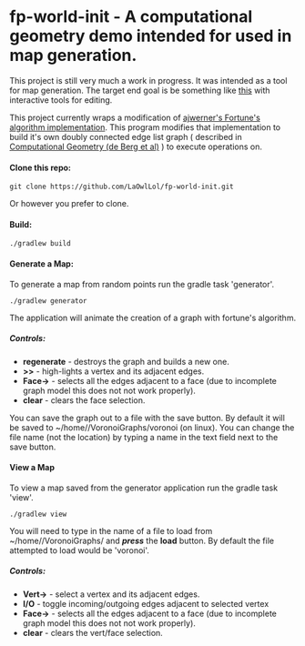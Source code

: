 # fp-world-init - A computational geometry demo intended for used in map generation.

This project is still very much a work in progress.  It was intended as a tool for map generation. The target end goal is be something like [this](http://www-cs-students.stanford.edu/~amitp/game-programming/polygon-map-generation/) with interactive tools for editing.

This project currently wraps a modification of [ajwerner's Fortune's algorithm implementation](https://github.com/ajwerner/fortune).  This program modifies that implementation to build it's own doubly connected edge list graph ( described in [Computational Geometry (de Berg et al)](https://www.amazon.com/Computational-Geometry-Applications-Mark-Berg/dp/3540779736) ) to execute operations on. 

#### Clone this repo:

```
git clone https://github.com/LaOwlLol/fp-world-init.git
```

Or however you prefer to clone.

#### Build: 

```
./gradlew build
```
#### Generate a Map:

To generate a map from random points run the gradle task 'generator'.

```
./gradlew generator
```

The application will animate the creation of a graph with fortune's algorithm.  

   ##### Controls: 
   - **regenerate** - destroys the graph and builds a new one. 
   - **\>>** - high-lights a vertex and its adjacent edges.
   - **Face->** - selects all the edges adjacent to a face (due to incomplete graph model this does not not work properly).
   - **clear** - clears the face selection.
   
You can save the graph out to a file with the save button. By default it will be saved to ~/home/<username>/VoronoiGraphs/voronoi (on linux).  You can change the file name (not the location) by typing a name in the text field next to the save button.

#### View a Map

To view a map saved from the generator application run the gradle task 'view'.

```
./gradlew view
```

You will need to type in the name of a file to load from ~/home/<username>/VoronoiGraphs/  and **_press_** the **load** button.  By default the file attempted to load would be 'voronoi'.

   ##### Controls: 
   - **Vert->** - select a vertex and its adjacent edges.
   - **I/O** - toggle incoming/outgoing edges adjacent to selected vertex
   - **Face->** - selects all the edges adjacent to a face (due to incomplete graph model this does not not work properly).
   - **clear** - clears the vert/face selection.